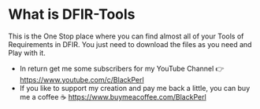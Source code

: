 # What is DFIR-Tools
This is the One Stop place where you can find almost all of your Tools of Requirements in DFIR. You just need to download the files as you need and Play with it. 
* In return get me some subscribers for my YouTube Channel 👉 https://www.youtube.com/c/BlackPerl
* If you like to support my creation and pay me back a little, you can buy me a coffee ☕ https://www.buymeacoffee.com/BlackPerl
